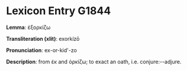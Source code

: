 # Lexicon Entry G1844

**Lemma**: ἐξορκίζω

**Transliteration (xlit)**: exorkízō

**Pronunciation**: ex-or-kid'-zo

**Description**:
from ἐκ and ὁρκίζω; to exact an oath, i.e. conjure:--adjure.
